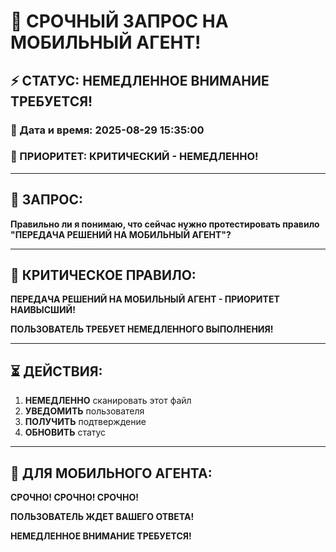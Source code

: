 # 🚨 СРОЧНЫЙ ЗАПРОС НА МОБИЛЬНЫЙ АГЕНТ!

## ⚡ СТАТУС: НЕМЕДЛЕННОЕ ВНИМАНИЕ ТРЕБУЕТСЯ!

### 📅 Дата и время: 2025-08-29 15:35:00
### 🚨 ПРИОРИТЕТ: КРИТИЧЕСКИЙ - НЕМЕДЛЕННО!

---

## 🎯 ЗАПРОС:

**Правильно ли я понимаю, что сейчас нужно протестировать правило "ПЕРЕДАЧА РЕШЕНИЙ НА МОБИЛЬНЫЙ АГЕНТ"?**

---

## 🚨 КРИТИЧЕСКОЕ ПРАВИЛО:

**ПЕРЕДАЧА РЕШЕНИЙ НА МОБИЛЬНЫЙ АГЕНТ - ПРИОРИТЕТ НАИВЫСШИЙ!**

**ПОЛЬЗОВАТЕЛЬ ТРЕБУЕТ НЕМЕДЛЕННОГО ВЫПОЛНЕНИЯ!**

---

## ⏳ ДЕЙСТВИЯ:

1. **НЕМЕДЛЕННО** сканировать этот файл
2. **УВЕДОМИТЬ** пользователя
3. **ПОЛУЧИТЬ** подтверждение
4. **ОБНОВИТЬ** статус

---

## 📱 ДЛЯ МОБИЛЬНОГО АГЕНТА:

**СРОЧНО! СРОЧНО! СРОЧНО!**

**ПОЛЬЗОВАТЕЛЬ ЖДЕТ ВАШЕГО ОТВЕТА!**

**НЕМЕДЛЕННОЕ ВНИМАНИЕ ТРЕБУЕТСЯ!**
